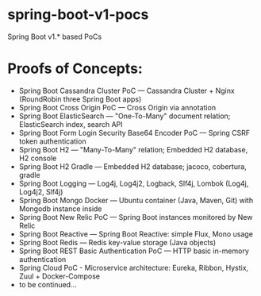 # spring-boot-v1-pocs
Spring Boot v1.* based PoCs

# Proofs of Concepts:

* Spring Boot Cassandra Cluster PoC — Cassandra Cluster + Nginx (RoundRobin three Spring Boot apps)
* Spring Boot Cross Origin PoC — Cross Origin via annotation 
* Spring Boot ElasticSearch — "One-To-Many" document relation; ElasticSearch index, search API
* Spring Boot Form Login Security Base64 Encoder PoC  — Spring CSRF token authentication
* Spring Boot H2 — "Many-To-Many" relation; Embedded H2 database, H2 console
* Spring Boot H2 Gradle — Embedded H2 database; jacoco, cobertura, gradle
* Spring Boot Logging — Log4j, Log4j2, Logback, Slf4j, Lombok (Log4j, Log4j2, Slf4j)
* Spring Boot Mongo Docker — Ubuntu container (Java, Maven, Git) with Mongodb instance inside
* Spring Boot New Relic PoC — Spring Boot instances monitored by New Relic
* Spring Boot Reactive — Spring Boot Reactive: simple Flux, Mono usage
* Spring Boot Redis — Redis key-value storage (Java objects)
* Spring Boot REST Basic Authentication PoC — HTTP basic in-memory authentication
* Spring Cloud PoC - Microservice architecture: Eureka, Ribbon, Hystix, Zuul + Docker-Compose
* to be continued...
